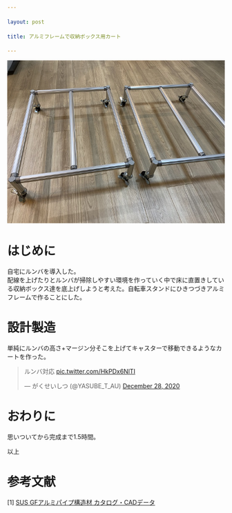 ```yaml
---

layout: post

title: アルミフレームで収納ボックス用カート

---
```


<img src="https://raw.githubusercontent.com/gakuseishitsu/gakuseishitsu.github.io/master/images/201228_cart/AFC_1.jpg">

# はじめに
自宅にルンバを導入した。  
配線を上げたりとルンバが掃除しやすい環境を作っていく中で床に直置きしている収納ボックス達を底上げしようと考えた。自転車スタンドにひきつづきアルミフレームで作ることにした。  


# 設計製造
単純にルンバの高さ+マージン分そこを上げてキャスターで移動できるようなカートを作った。

<blockquote class="twitter-tweet"><p lang="ja" dir="ltr">ルンバ対応 <a href="https://t.co/HkPDx6NlTI">pic.twitter.com/HkPDx6NlTI</a></p>&mdash; がくせいしつ (@YASUBE_T_AU) <a href="https://twitter.com/YASUBE_T_AU/status/1343481334941937665?ref_src=twsrc%5Etfw">December 28, 2020</a></blockquote> <script async src="https://platform.twitter.com/widgets.js" charset="utf-8"></script>

# おわりに
思いついてから完成まで1.5時間。

以上


# 参考文献
[1] [SUS GFアルミパイプ構造材 カタログ・CADデータ](https://fa.sus.co.jp/products/gf/catalog/)